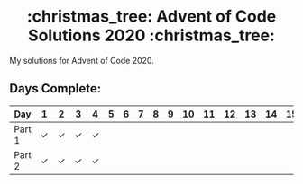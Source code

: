 <h1 style="width: 100%; text-align: center;">:christmas_tree: Advent of Code Solutions 2020 :christmas_tree:</h1>

My solutions for Advent of Code 2020.

## Days Complete:

| Day 	 | 1 	   | 2 | 3 | 4 | 5 | 6 | 7 | 8 | 9 | 10 | 11 | 12 | 13 | 14 | 15 | 16 | 17 | 18 | 19 | 20 | 21 | 22 | 23 | 24 | 25 |
|--------|---------|---|---|---|---|---|---|---|---|----|----|----|----|----|----|----|----|----|----|----|----|----|----|----|----|
| Part 1 | &check; | &check;  | &check;  | &check;  |   |   |
| Part 2 | &check; | &check;  | &check;  | &check;  |   |   |
